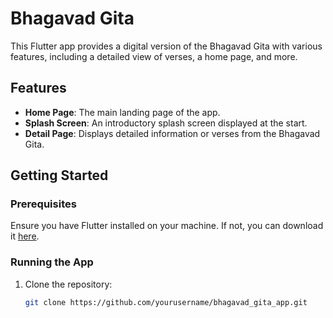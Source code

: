 # Bhagavad Gita 

This Flutter app provides a digital version of the Bhagavad Gita with various features, including a detailed view of verses, a home page, and more.

## Features

- **Home Page**: The main landing page of the app.
- **Splash Screen**: An introductory splash screen displayed at the start.
- **Detail Page**: Displays detailed information or verses from the Bhagavad Gita.

## Getting Started

### Prerequisites

Ensure you have Flutter installed on your machine. If not, you can download it [here](https://flutter.dev/docs/get-started/install).

### Running the App

1. Clone the repository:
   ```bash
   git clone https://github.com/yourusername/bhagavad_gita_app.git
